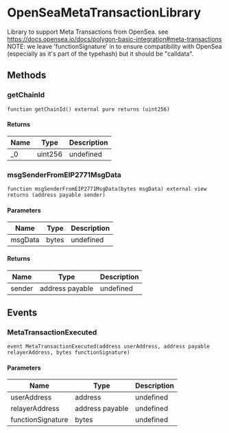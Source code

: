# OpenSeaMetaTransactionLibrary





Library to support Meta Transactions from OpenSea. see https://docs.opensea.io/docs/polygon-basic-integration#meta-transactions NOTE: we leave &#39;functionSignature&#39; in to ensure compatibility with OpenSea   (especially as it&#39;s part of the typehash) but it should be &quot;calldata&quot;.



## Methods

### getChainId

```solidity
function getChainId() external pure returns (uint256)
```






#### Returns

| Name | Type | Description |
|---|---|---|
| _0 | uint256 | undefined |

### msgSenderFromEIP2771MsgData

```solidity
function msgSenderFromEIP2771MsgData(bytes msgData) external view returns (address payable sender)
```





#### Parameters

| Name | Type | Description |
|---|---|---|
| msgData | bytes | undefined |

#### Returns

| Name | Type | Description |
|---|---|---|
| sender | address payable | undefined |



## Events

### MetaTransactionExecuted

```solidity
event MetaTransactionExecuted(address userAddress, address payable relayerAddress, bytes functionSignature)
```





#### Parameters

| Name | Type | Description |
|---|---|---|
| userAddress  | address | undefined |
| relayerAddress  | address payable | undefined |
| functionSignature  | bytes | undefined |



